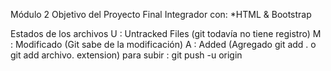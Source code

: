 Módulo 2
Objetivo del Proyecto Final Integrador con: 
*HTML & Bootstrap 

Estados de los archivos
U : Untracked Files (git todavía no tiene registro)
M : Modificado (Git sabe de la modificación)
A : Added (Agregado git add . o git add archivo. extension)
para  subir  : git  push -u  origin
